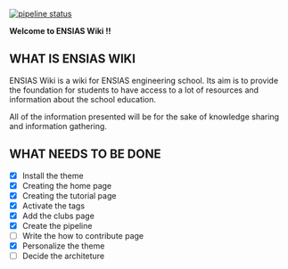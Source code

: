 [![pipeline status](https://gitlab.com/hamza-tam/ensias-doc/badges/master/pipeline.svg)](https://gitlab.com/hamza-tam/ensias-doc/-/commits/master)

**Welcome to ENSIAS Wiki !!**

## WHAT IS ENSIAS WIKI

ENSIAS Wiki is a wiki for ENSIAS engineering school. Its aim is to provide the foundation for students to have access to a lot of resources and information about the school education.

All of the information presented will be for the sake of knowledge sharing and information gathering.

## WHAT NEEDS TO BE DONE

 - [x] Install the theme
 - [x] Creating the home page
 - [x] Creating the tutorial page
 - [x] Activate the tags
 - [x] Add the clubs page
 - [x] Create the pipeline
 - [ ] Write the how to contribute page
 - [x] Personalize the theme
 - [ ] Decide the architeture
